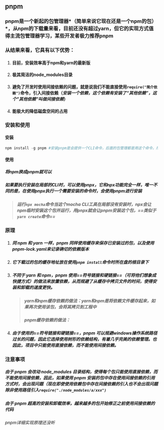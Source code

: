 ## pnpm

### pnpm是一个新起的包管理器*（简单来说它现在还是一个npm的包）*，从npm的下载量来看，目前还没有超过yarn，但它的实现方式值得主流包管理器学习，某些开发者极力推荐pnpm



### 从结果来看，它具有以下优势：

1. #### 目前，安装效率高于npm和yarn的最新版

2. #### 极其简洁的node_modules目录

3. #### 避免了开发时使用间接依赖的问题，就是说我们不能直接使用`require("简介依赖")`命令，引入间接依赖（*安装一个依赖，这个依赖有安装了“其他依赖”，这个"其他依赖"叫做间接依赖*）

4. #### 能极大的降低磁盘空间的占用



### 安装和使用

#### 安装

```powershell
npm install -g pnpm #安装pnpm是会提供一个CLI命令，后面的包管理都是用这个命令，所以最好使用全局安装，不然每一个工程要使用pnpm的命令的话，都需要安装一次
```

#### 使用

##### 将npm换成pnpm就可以

##### 如果要执行安装在局部的CLI时，可以使用pnpx，它和npx功能完全一样，唯一不同的是，在使用pnpx执行一个需要安装的命令时，会使用pnpm进行安装

> ##### 运行`npx mocha`命令当这个mocha CLI工具在局部没有安装时，npx会让npm临时安装这个包并运行，用pnpx就会让pnpm安装这个包，==类似于`yarn create`命令==



### 原理

1. ##### 同 npm 和 yarn 一样，pnpm 同样使用缓存来保存已安装过的包，以及使用pnpm-lock.yaml来记录确切的依赖版本

2. ##### 它下载过的包的缓存地址放在使用`pnpm install`命令时所在盘的根目录下

3. ##### 不同于 yarn 和 npm，pnpm 使用==符号链接和硬链接==（可将他们想象成快捷方式）的做法来放置依赖，从而规避了从缓存中拷贝文件的时间，使得安装和卸载的速度更快。

   > ##### yarn和npm缓存依赖的做法：yarn和npm是将依赖文件缓存起来，如果再次使用该包，会将其拷贝到工程中
   >
   > ##### pnpm缓存依赖的做法：

4. ##### 由于使用的==符号链接和硬链接==，pnpm 可以规避windows操作系统路径过长的问题，因此它选择使用树形的依赖结构，有着几乎完美的依赖管理。也因此，项目中只能使用直接依赖，而不能使用间接依赖。



### 注意事项

##### 由于 pnpm 会改动 node_modules 目录结构，使得每个包只能使用直接依赖，而不能使用间接依赖，因此，如果使用 pnpm 安装的包中存在使用间接依赖的引用方式时，会出现问题（现在即使使用依赖包中存在间接依赖的引入也不会出现问题除非使用路径引入`require("./node_modules/a/xxx")`

##### 由于 pnpm 超高的安装和卸载效率，越来越多的包开始修正之前使用间接依赖的代码





###### pnpm详细实现原理还没听

